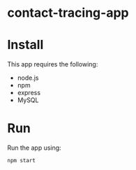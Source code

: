 # contact-tracing-app

# Install
This app requires the following:
- node.js
- npm
- express
- MySQL

# Run
Run the app using:

`npm start`
